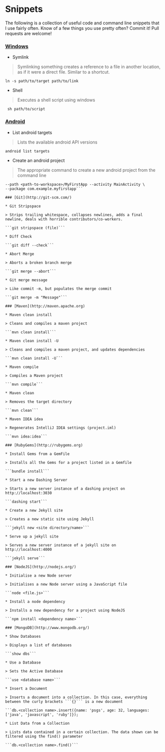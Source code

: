 Snippets
========

The following is a collection of useful code and command line snippets that I use fairly often. Know of a few things you use pretty often? Commit it! Pull requests are welcome!

### [Windows](http://windows.microsoft.com/en-au/windows/home)

* Symlink

> Symlinking something creates a reference to a file in another location, as if it were a direct file. Similar to a shortcut.

```ln -s path/to/target path/to/link```

* Shell
> Executes a shell script using windows

``` sh path/to/script```

### [Android](http://developer.android.com/)

* List android targets

> Lists the available android API versions

```android list targets```

* Create an android project

> The appropriate command to create a new android project from the command line

```android create project --target <target-id> --name MyFirstApp \
--path <path-to-workspace>/MyFirstApp --activity MainActivity \
--package com.example.myfirstapp```

### [Git](http://git-scm.com/)

* Git Stripspace

> Strips trailing whitespace, collapses newlines, adds a final newline, deals with horrible contributors/co-workers.

```git stripspace (file)```

* Diff Check

```git diff --check```

* Abort Merge

> Aborts a broken branch merge

```git merge --abort```

* Git merge message

> Like commit -m, but populates the merge commit

```git merge -m "Message"```

### [Maven](http://maven.apache.org)

* Maven clean install

> Cleans and compiles a maven project

```mvn clean install```

* Maven clean install -U

> Cleans and compiles a maven project, and updates dependencies

```mvn clean install -U```

* Maven compile

> Compiles a Maven project

```mvn compile```

* Maven clean

> Removes the target directory

```mvn clean```

* Maven IDEA idea

> Regenerates IntelliJ IDEA settings (project.iml)

```mvn idea:idea```

### [RubyGems](http://rubygems.org)

* Install Gems from a GemFile

> Installs all the Gems for a project listed in a Gemfile

```bundle install```

* Start a new Dashing Server

> Starts a new server instance of a dashing project on http://localhost:3030

```dashing start```

* Create a new Jekyll site

> Creates a new static site using Jekyll

```jekyll new <site directory/name>```

* Serve up a jekyll site

> Serves a new server instance of a jekyll site on http://localhost:4000

```jekyll serve```

### [NodeJS](http://nodejs.org/)

* Initialise a new Node server

> Initialises a new Node server using a JavaScript file

```node <file.js>```

* Install a node dependency

> Installs a new dependency for a project using NodeJS

```npm install <dependency name>```

### [MongoDB](http://www.mongodb.org/)

* Show Databases

> Displays a list of databases

```show dbs```

* Use a Database

> Sets the Active Database

```use <database name>```

* Insert a Document

> Inserts a document into a collection. In this case, everything between the curly brackets ```{}``` is a new document

```db.<collection name>.insert({name: 'psgs', age: 32, languages: ['java', 'javascript', 'ruby']});

* List Data from a Collection

> Lists data contained in a certain collection. The data shown can be filtered using the find() parameter

```db.<collection name>.find()```